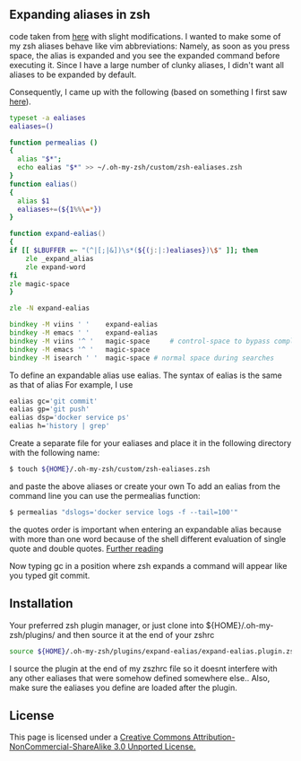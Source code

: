 ## Expanding aliases in zsh
code taken from [here](https://wiki.math.cmu.edu/iki/wiki/tips/20140625-zsh-expand-alias.html) with slight modifications.
I wanted to make some of my zsh aliases behave like vim abbreviations: Namely, as soon as you press space, the alias is expanded and you see the expanded command before executing it. Since I have a large number of clunky aliases, I didn't want all aliases to be expanded by default.

Consequently, I came up with the following (based on something I first saw [here](http://blog.patshead.com/2012/11/automatically-expaning-zsh-global-aliases---simplified.html)).

```zsh
typeset -a ealiases
ealiases=()

function permealias () 
{ 
  alias "$*";
  echo ealias "$*" >> ~/.oh-my-zsh/custom/zsh-ealiases.zsh
}
function ealias()
{
  alias $1
  ealiases+=(${1%%\=*})
}

function expand-ealias()
{
if [[ $LBUFFER =~ "(^|[;|&])\s*(${(j:|:)ealiases})\$" ]]; then
    zle _expand_alias
    zle expand-word
fi
zle magic-space
}

zle -N expand-ealias

bindkey -M viins ' '    expand-ealias
bindkey -M emacs ' '    expand-ealias
bindkey -M viins '^ '   magic-space     # control-space to bypass completion
bindkey -M emacs '^ '   magic-space
bindkey -M isearch ' '  magic-space # normal space during searches
```

To define an expandable alias use ealias. The syntax of ealias is the same as that of alias For example, I use

```zsh
ealias gc='git commit'
ealias gp='git push'
ealias dsp='docker service ps'
ealias h='history | grep'

```

Create a separate file for your ealiases and place it in the following directory with the following name:
```sh
$ touch ${HOME}/.oh-my-zsh/custom/zsh-ealiases.zsh
```
and paste the above aliases or create your own
To add an ealias from the command line you can use the permealias function: 
```sh
$ permealias "dslogs='docker service logs -f --tail=100'"
```
the quotes order is important when entering an expandable alias because with more than one word because of the shell different evaluation of single quote and double quotes. [Further reading](http://stackoverflow.com/questions/6697753/difference-between-single-and-double-quotes-in-bash)

Now typing gc in a position where zsh expands a command will appear like you typed git commit.

## Installation
Your preferred zsh plugin manager, or just clone into ${HOME}/.oh-my-zsh/plugins/ and then source it at the end of your zshrc
```zsh
source ${HOME}/.oh-my-zsh/plugins/expand-ealias/expand-ealias.plugin.zsh
```
I source the plugin at the end of my zszhrc file so it doesnt interfere with any other ealiases that were somehow defined somewhere else..
Also, make sure the ealiases you define are loaded after the plugin. 

## License
This page is licensed under a [Creative Commons Attribution-NonCommercial-ShareAlike 3.0 Unported License.](http://creativecommons.org/licenses/by-nc-sa/3.0/deed.en_US)
